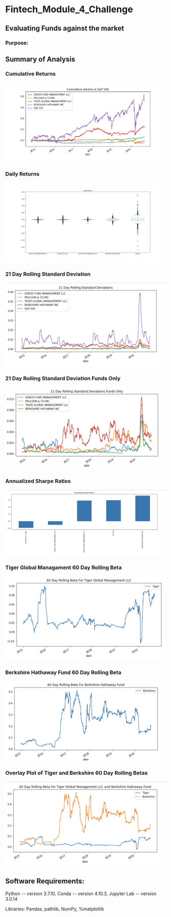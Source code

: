 # Fintech_Module_4_Challenge
## Evaluating Funds against the market

### Purpose:
  
  
## Summary of Analysis

### Cumulative Returns

![alt text](https://github.com/rhurst11/Fintech_Module_4_Challenge/blob/main/Workspace/cumulative_returns.png)

### Daily Returns

![alt text](https://github.com/rhurst11/Fintech_Module_4_Challenge/blob/main/Workspace/daily_returns.png)

### 21 Day Rolling Standard Deviation

![alt text](https://github.com/rhurst11/Fintech_Module_4_Challenge/blob/main/Workspace/Screenshots_Mod_4_Challenge/Screen%20Shot%202021-07-25%20at%2012.10.47%20PM.png)

### 21 Day Rolling Standard Deviation Funds Only

![alt text](https://github.com/rhurst11/Fintech_Module_4_Challenge/blob/main/Workspace/Screenshots_Mod_4_Challenge/Screen%20Shot%202021-07-25%20at%2012.10.53%20PM.png)

### Annualized Sharpe Ratios

![alt text](https://github.com/rhurst11/Fintech_Module_4_Challenge/blob/main/Workspace/Screenshots_Mod_4_Challenge/Screen%20Shot%202021-07-25%20at%2011.59.04%20AM.png)

### Tiger Global Managament 60 Day Rolling Beta

![alt text](https://github.com/rhurst11/Fintech_Module_4_Challenge/blob/main/Workspace/Screenshots_Mod_4_Challenge/Screen%20Shot%202021-07-25%20at%2012.00.49%20PM.png)

### Berkshire Hathaway Fund 60 Day Rolling Beta

![alt text](https://github.com/rhurst11/Fintech_Module_4_Challenge/blob/main/Workspace/Screenshots_Mod_4_Challenge/Screen%20Shot%202021-07-25%20at%2012.00.42%20PM.png)

### Overlay Plot of Tiger and Berkshire 60 Day Rolling Betas
![alt text](https://github.com/rhurst11/Fintech_Module_4_Challenge/blob/main/Workspace/Screenshots_Mod_4_Challenge/Screen%20Shot%202021-07-25%20at%2012.06.10%20PM.png)
  
## Software Requirements:
  Python -- version 3.7.10,
  Conda -- version 4.10.3,
  Jupyter Lab -- version 3.0.14
  
  
  Libraries:
  Pandas,
  pathlib,
  NumPy,
  %matplotlib
